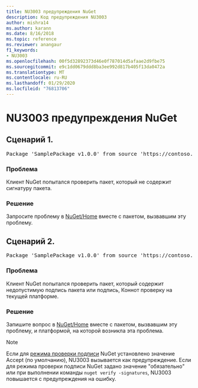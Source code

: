 ```yaml
---
title: NU3003 предупреждения NuGet
description: Код предупреждения NU3003
author: mishra14
ms.author: karann
ms.date: 8/16/2018
ms.topic: reference
ms.reviewer: anangaur
f1_keywords:
- NU3003
ms.openlocfilehash: 00f5d32892373d46e0f787014d5afaae2d9fbe75
ms.sourcegitcommit: e9c1dd0679ddd8ba3ee992d817b405f13da0472a
ms.translationtype: MT
ms.contentlocale: ru-RU
ms.lasthandoff: 01/29/2020
ms.locfileid: "76813706"
---
```

# <a name="nuget-warning-nu3003"></a>NU3003 предупреждения NuGet

## <a name="scenario-1"></a>Сценарий 1.

<pre>Package 'SamplePackage v1.0.0' from source 'https://contoso.com/index.json': The package is not signed. Unable to verify signature from an unsigned package.</pre>

### <a name="issue"></a>Проблема

Клиент NuGet попытался проверить пакет, который не содержит сигнатуру пакета.


### <a name="solution"></a>Решение

Запросите проблему в [NuGet/Home](https://github.com/NuGet/Home/issues) вместе с пакетом, вызвавшим эту проблему.



## <a name="scenario-2"></a>Сценарий 2.

<pre>Package 'SamplePackage v1.0.0' from source 'https://contoso.com/index.json': The package signature is invalid or cannot be verified on this platform.</pre>

### <a name="issue"></a>Проблема

Клиент NuGet попытался проверить пакет, который содержит недопустимую подпись пакета или подпись, Коннот проверку на текущей платформе.


### <a name="solution"></a>Решение

Запишите вопрос в [NuGet/Home](https://github.com/NuGet/Home/issues) вместе с пакетом, вызвавшим эту проблему, и платформой, на которой возникла эта проблема.

> [!Note]
> Если для [режима проверки подписи](../../consume-packages/installing-signed-packages.md#configure-package-signature-requirements) NuGet установлено значение Accept (по умолчанию), NU3003 вызывается как предупреждение. Если для режима проверки подписи NuGet задано значение "обязательно" или при выполнении команды `nuget verify -signatures`, NU3003 повышается с предупреждения на ошибку. 

